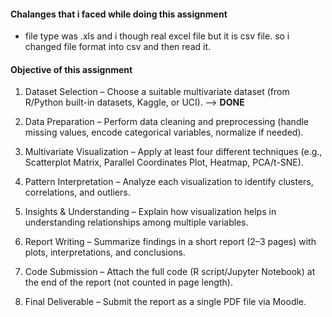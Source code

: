 #### Chalanges that i faced while doing this assignment

* file type was .xls and i though real excel file but it is csv file. so i changed file format into csv and then read it.


#### Objective of this assignment

1. Dataset Selection – Choose a suitable multivariate dataset (from R/Python built-in datasets, Kaggle, or UCI).    --> **DONE**

2. Data Preparation – Perform data cleaning and preprocessing (handle missing values, encode categorical variables, normalize if needed).

3. Multivariate Visualization – Apply at least four different techniques (e.g., Scatterplot Matrix, Parallel Coordinates Plot, Heatmap, PCA/t-SNE).

4. Pattern Interpretation – Analyze each visualization to identify clusters, correlations, and outliers.

5. Insights & Understanding – Explain how visualization helps in understanding relationships among multiple variables.

6. Report Writing – Summarize findings in a short report (2–3 pages) with plots, interpretations, and conclusions.

7. Code Submission – Attach the full code (R script/Jupyter Notebook) at the end of the report (not counted in page length).

8. Final Deliverable – Submit the report as a single PDF file via Moodle.